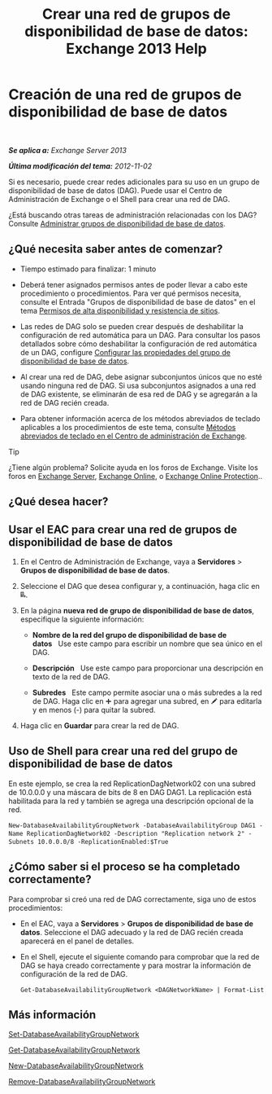 ﻿---
title: 'Crear una red de grupos de disponibilidad de base de datos: Exchange 2013 Help'
TOCTitle: Creación de una red de grupos de disponibilidad de base de datos
ms:assetid: 6caec7be-788a-4058-87a7-f31c575b870c
ms:mtpsurl: https://technet.microsoft.com/es-es/library/Dd298051(v=EXCHG.150)
ms:contentKeyID: 48268251
ms.date: 05/22/2018
mtps_version: v=EXCHG.150
ms.translationtype: MT
---

# Creación de una red de grupos de disponibilidad de base de datos

 

_**Se aplica a:** Exchange Server 2013_

_**Última modificación del tema:** 2012-11-02_

Si es necesario, puede crear redes adicionales para su uso en un grupo de disponibilidad de base de datos (DAG). Puede usar el Centro de Administración de Exchange o el Shell para crear una red de DAG.

¿Está buscando otras tareas de administración relacionadas con los DAG? Consulte [Administrar grupos de disponibilidad de base de datos](managing-database-availability-groups-exchange-2013-help.md).

## ¿Qué necesita saber antes de comenzar?

  - Tiempo estimado para finalizar: 1 minuto

  - Deberá tener asignados permisos antes de poder llevar a cabo este procedimiento o procedimientos. Para ver qué permisos necesita, consulte el Entrada "Grupos de disponibilidad de base de datos" en el tema [Permisos de alta disponibilidad y resistencia de sitios](high-availability-and-site-resilience-permissions-exchange-2013-help.md).

  - Las redes de DAG solo se pueden crear después de deshabilitar la configuración de red automática para un DAG. Para consultar los pasos detallados sobre cómo deshabilitar la configuración de red automática de un DAG, configure [Configurar las propiedades del grupo de disponibilidad de base de datos](configure-database-availability-group-properties-exchange-2013-help.md).

  - Al crear una red de DAG, debe asignar subconjuntos únicos que no esté usando ninguna red de DAG. Si usa subconjuntos asignados a una red de DAG existente, se eliminarán de esa red de DAG y se agregarán a la red de DAG recién creada.

  - Para obtener información acerca de los métodos abreviados de teclado aplicables a los procedimientos de este tema, consulte [Métodos abreviados de teclado en el Centro de administración de Exchange](keyboard-shortcuts-in-the-exchange-admin-center-exchange-online-protection-help.md).


> [!TIP]
> ¿Tiene algún problema? Solicite ayuda en los foros de Exchange. Visite los foros en <A href="https://go.microsoft.com/fwlink/p/?linkid=60612">Exchange Server</A>, <A href="https://go.microsoft.com/fwlink/p/?linkid=267542">Exchange Online</A>, o <A href="https://go.microsoft.com/fwlink/p/?linkid=285351">Exchange Online Protection</A>..



## ¿Qué desea hacer?

## Usar el EAC para crear una red de grupos de disponibilidad de base de datos

1.  En el Centro de Administración de Exchange, vaya a **Servidores** \> **Grupos de disponibilidad de base de datos**.

2.  Seleccione el DAG que desea configurar y, a continuación, haga clic en ![Agregar red de DAG](images/Dd298051.befcdc4e-7f7a-451d-a0a8-608c79f5d186(EXCHG.150).gif "Agregar red de DAG").

3.  En la página **nueva red de grupo de disponibilidad de base de datos**, especifique la siguiente información:
    
      - **Nombre de la red del grupo de disponibilidad de base de datos**   Use este campo para escribir un nombre que sea único en el DAG.
    
      - **Descripción**   Use este campo para proporcionar una descripción en texto de la red de DAG.
    
      - **Subredes**   Este campo permite asociar una o más subredes a la red de DAG. Haga clic en ![Agregar icono](images/JJ218640.c1e75329-d6d7-4073-a27d-498590bbb558(EXCHG.150).gif "Agregar icono") para agregar una subred, en ![Icono Editar](images/Bb124582.6f53ccb2-1f13-4c02-bea0-30690e6ea71d(EXCHG.150).gif "Icono Editar") para editarla y en menos (-) para quitar la subred.

4.  Haga clic en **Guardar** para crear la red de DAG.

## Uso de Shell para crear una red del grupo de disponibilidad de base de datos

En este ejemplo, se crea la red ReplicationDagNetwork02 con una subred de 10.0.0.0 y una máscara de bits de 8 en DAG DAG1. La replicación está habilitada para la red y también se agrega una descripción opcional de la red.

    New-DatabaseAvailabilityGroupNetwork -DatabaseAvailabilityGroup DAG1 -Name ReplicationDagNetwork02 -Description "Replication network 2" -Subnets 10.0.0.0/8 -ReplicationEnabled:$True

## ¿Cómo saber si el proceso se ha completado correctamente?

Para comprobar si creó una red de DAG correctamente, siga uno de estos procedimientos:

  - En el EAC, vaya a **Servidores** \> **Grupos de disponibilidad de base de datos**. Seleccione el DAG adecuado y la red de DAG recién creada aparecerá en el panel de detalles.

  - En el Shell, ejecute el siguiente comando para comprobar que la red de DAG se haya creado correctamente y para mostrar la información de configuración de la red de DAG.
    
        Get-DatabaseAvailabilityGroupNetwork <DAGNetworkName> | Format-List

## Más información

[Set-DatabaseAvailabilityGroupNetwork](https://technet.microsoft.com/es-es/library/dd298008\(v=exchg.150\))

[Get-DatabaseAvailabilityGroupNetwork](https://technet.microsoft.com/es-es/library/dd297938\(v=exchg.150\))

[New-DatabaseAvailabilityGroupNetwork](https://technet.microsoft.com/es-es/library/dd335225\(v=exchg.150\))

[Remove-DatabaseAvailabilityGroupNetwork](https://technet.microsoft.com/es-es/library/dd298131\(v=exchg.150\))

